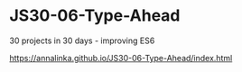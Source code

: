 # JS30-06-Type-Ahead
30 projects in 30 days - improving ES6
 
https://annalinka.github.io/JS30-06-Type-Ahead/index.html
